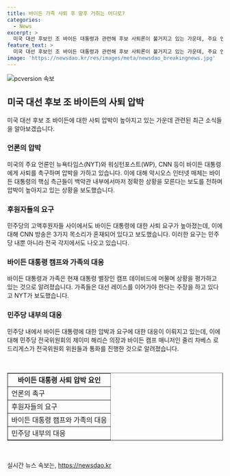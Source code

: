 ```yaml
---
title: 바이든 가족 사퇴 후 향후 거취는 어디로?
categories:
  - News
excerpt: >
  미국 대선 후보인 조 바이든 대통령과 관련해 후보 사퇴론이 불거지고 있는 가운데, 주요 언론과 후원자들이 사퇴를 촉구하는 움직임이 나타나고 있다. 바이든 대통령의 건강 상태와 선거 참패에 대한 우려가 고조되면서 사퇴 요구는 정치권 뿐 아니라 곳곳에서 나오고 있으며, 뉴욕타임스는 바이든 일가가 대선 레이스를 이어갈 수 있다고 주장하는 것으로 보도됐다. 이에 대해 논란과 우려가 여론을 뒤흔들고 있으며, 바이든 대통령의 이적을 둘러싼 논란은 계속될 전망이다.
feature_text: >
  미국 대선 후보인 조 바이든 대통령과 관련해 후보 사퇴론이 불거지고 있는 가운데, 주요 언론과 후원자들이 사퇴를 촉구하는 움직임이 나타나고 있다. 바이든 대통령의 건강 상태와 선거 참패에 대한 우려가 고조되면서 사퇴 요구는 정치권 뿐 아니라 곳곳에서 나오고 있으며, 뉴욕타임스는 바이든 일가가 대선 레이스를 이어갈 수 있다고 주장하는 것으로 보도됐다. 이에 대해 논란과 우려가 여론을 뒤흔들고 있으며, 바이든 대통령의 이적을 둘러싼 논란은 계속될 전망이다.
image: 'https://newsdao.kr/res/images/meta/newsdao_breakingnews.jpg'
---
```


<p><img src="https://newsdao.kr/res/images/meta/newsdao_breakingnews.jpg" alt="pcversion 속보" /></p>

<h2 data-ke-size="size26">미국 대선 후보 조 바이든의 사퇴 압박</h2>

<p data-ke-size="size16">미국 대선 후보 조 바이든에 대한 사퇴 압박이 높아지고 있는 가운데 관련된 최근 소식들을 알아보겠습니다.</p>

<h3><b>언론의 압박</b></h3>

<p data-ke-size="size16">미국의 주요 언론인 뉴욕타임스(NYT)와 워싱턴포스트(WP), CNN 등이 바이든 대통령에게 사퇴를 촉구하며 압박을 가하고 있습니다. 이에 대해 악시오스 인터넷 매체는 바이든 대통령의 핵심 측근들이 백악관 내부에서마저 정확한 상황을 모른다는 보도를 전하며 압박이 높아지고 있는 상황을 보도했습니다.</p>

<h3><b>후원자들의 요구</b></h3>

<p data-ke-size="size16">민주당의 고액후원자들 사이에서도 바이든 대통령에 대한 사퇴 요구가 높아졌는데, 이에 대해 CNN 방송은 3가지 목소리가 혼재되어 있다고 보도했습니다. 이러한 요구는 민주당 내뿐 아니라 전국 각지에서도 나오고 있습니다. </p>

<h3><b>바이든 대통령 캠프와 가족의 대응</b></h3>

<p data-ke-size="size16">바이든 대통령과 가족은 현재 대통령 별장인 캠프 데이비드에 머물며 상황을 평가하고 있는 것으로 알려졌습니다. 가족들은 대선 레이스를 이어가야 한다는 주장을 하고 있다고 NYT가 보도했습니다.</p>

<h3><b>민주당 내부의 대응</b></h3>

<p data-ke-size="size16">민주당 내에서 바이든 대통령에 대한 압박과 요구에 대한 대응이 이뤄지고 있는데, 이에 대해 민주당 전국위원회의 제이미 해리슨 의장과 바이든 캠프 매니저인 줄리 차베스 로드리게스가 전국위원회 위원들과 통화를 진행한 것으로 알려졌습니다.</p>

<p data-ke-size="size16">&nbsp;</p>

<table style="width: 100%;" border="1">
<tbody>
<tr>
<td style="text-align: center; height: 17px;"><b>바이든 대통령 사퇴 압박 요인</b></td>
</tr>
<tr>
<td style="text-align: left; height: 17px;">언론의 촉구</td>
</tr>
<tr>
<td style="text-align: left; height: 17px;">후원자들의 요구</td>
</tr>
<tr>
<td style="text-align: left; height: 17px;">바이든 대통령 캠프와 가족의 대응</td>
</tr>
<tr>
<td style="text-align: left; height: 17px;">민주당 내부의 대응</td>
</tr>
</tbody>
</table>

<p data-ke-size="size16">&nbsp;</p>
실시간 뉴스 속보는, <a href="https://newsdao.kr" rel="dofollow">https://newsdao.kr</a>



